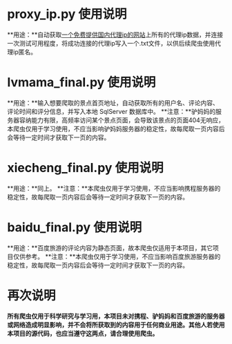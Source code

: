 # proxy_ip.py 使用说明
**用途：**自动获取[一个免费提供国内代理ip的网站](http://cn-proxy.com/)上所有的代理ip数据，并连接一次测试可用程度，将成功连接的代理ip写入一个.txt文件，以供后续爬虫使用代理ip匿名。

# lvmama_final.py 使用说明
**用途：**输入想要爬取的景点首页地址，自动获取所有的用户名、评论内容、评论时间和评分信息，并写入本地 SqlServer 数据库中。
**注意：**驴妈妈的服务器容纳能力有限，高频率访问某个景点页面，会导致该景点的页面404无响应，本爬虫仅用于学习使用，不应当影响驴妈妈服务器的稳定性，故每爬取一页内容后会等待一定时间才获取下一页的内容。

# xiecheng_final.py 使用说明
**用途：**同上。
**注意：**本爬虫仅用于学习使用，不应当影响携程服务器的稳定性，故每爬取一页内容后会等待一定时间才获取下一页的内容。

# baidu_final.py 使用说明
**用途：**百度旅游的评论内容为静态页面，故本爬虫仅适用于本项目，其它项目仅供参考。
**注意：**本爬虫仅用于学习使用，不应当影响百度旅游服务器的稳定性，故每爬取一页内容后会等待一定时间才获取下一页的内容。

# 再次说明
**所有爬虫仅用于科学研究与学习用，本项目未对携程、驴妈妈和百度旅游的服务器或网络造成明显影响，并不会将所获取到的内容用于任何商业用途。其他人若使用本项目的源代码，也应当遵守这两点，请合理使用爬虫。**
